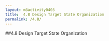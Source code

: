 ```yaml
---
layout: m3activity0408
title: 	4.8 Design Target State Organization
permalink: /4.8/
---
```

##4.8 Design Target State Organization
